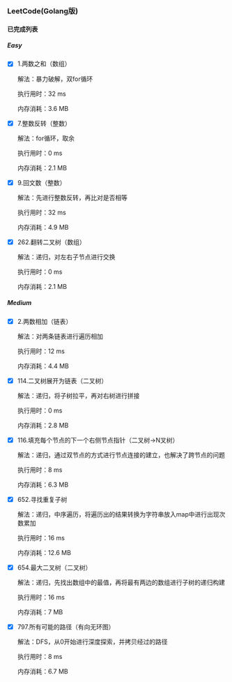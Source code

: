 ### LeetCode(Golang版)

#### 已完成列表

##### Easy

- [x] 1.两数之和（数组）

  解法：暴力破解，双for循环

  执行用时：32 ms

  内存消耗：3.6 MB

- [x] 7.整数反转（整数）

  解法：for循环，取余

  执行用时：0 ms

  内存消耗：2.1 MB

- [x] 9.回文数（整数）

  解法：先进行整数反转，再比对是否相等

  执行用时：32 ms

  内存消耗：4.9 MB

- [x] 262.翻转二叉树（数组）

  解法：递归，对左右子节点进行交换

  执行用时：0 ms

  内存消耗：2.1 MB

##### Medium

- [x] 2.两数相加（链表）

  解法：对两条链表进行遍历相加

  执行用时：12 ms

  内存消耗：4.4 MB

- [x] 114.二叉树展开为链表（二叉树）

  解法：递归，将子树拉平，再对右树进行拼接

  执行用时：0 ms

  内存消耗：2.8 MB

- [x] 116.填充每个节点的下一个右侧节点指针（二叉树->N叉树）

  解法：递归，通过双节点的方式进行节点连接的建立，也解决了跨节点的问题

  执行用时：8 ms

  内存消耗：6.3 MB

- [x] 652.寻找重复子树

  解法：递归，中序遍历，将遍历出的结果转换为字符串放入map中进行出现次数累加

  执行用时：16 ms

  内存消耗：12.6 MB

- [x] 654.最大二叉树（二叉树）

  解法：递归，先找出数组中的最值，再将最有两边的数组进行子树的递归构建

  执行用时：16 ms

  内存消耗：7 MB

- [x] 797.所有可能的路径（有向无环图）

  解法：DFS，从0开始进行深度探索，并拷贝经过的路径

  执行用时：8 ms

  内存消耗：6.7 MB

